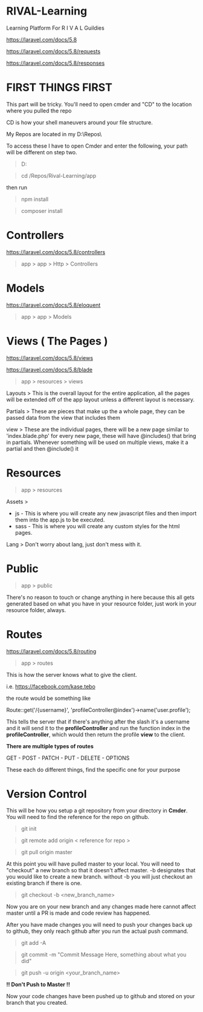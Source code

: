 # RIVAL-Learning
Learning Platform For R I V A L Guildies

https://laravel.com/docs/5.8

https://laravel.com/docs/5.8/requests

https://laravel.com/docs/5.8/responses


# FIRST THINGS FIRST
This part will be tricky. 
You'll need to open cmder and "CD" to the location where you pulled the repo

CD is how your shell maneuvers around your file structure.

My Repos are located in my D:\Repos\

To access these I have to open Cmder and enter the following, your path will be different on step two.

> D:

> cd /Repos/Rival-Learning/app

then run

> npm install

> composer install


# Controllers 
https://laravel.com/docs/5.8/controllers

> app > app > Http > Controllers

# Models
 https://laravel.com/docs/5.8/eloquent
 
> app > app > Models 

# Views ( The Pages )
https://laravel.com/docs/5.8/views 

https://laravel.com/docs/5.8/blade


> app > resources > views

Layouts > This is the overall layout for the entire application, 
all the pages will be extended off of the app layout unless a 
different layout is necessary.

Partials > These are pieces that make up the a whole page, they can be passed data 
from the view that includes them

view > These are the individual pages, there will be a new page similar to 'index.blade.php'
for every new page, these will have @includes() that bring in partials. Whenever something will be used on multiple
views, make it a partial and then @include() it

# Resources
> app > resources

Assets >
 - js - 
    This is where you will create any new javascript files and then import them into the app.js to be executed.
 - sass -
    This is where you will create any custom styles for the html pages.

Lang > Don't worry about lang, just don't mess with it.



# Public
> app > public

There's no reason to touch or change anything in here because 
this all gets generated based on what you have in your resource folder, just work in 
your resource folder, always.

# Routes
https://laravel.com/docs/5.8/routing

> app > routes

This is how the server knows what to give the client.

i.e. https://facebook.com/kase.tebo 

the route would be something like

Route::get('/{username}', 'profileController@index')->name('user.profile');

This tells the server that if there's anything after the 
slash it's a username and it will send it to the **profileController**
and run the function index in the **profileController**, which would then return
the profile **view** to the client.

**There are multiple types of routes**

GET - POST - PATCH - PUT - DELETE - OPTIONS

These each do different things, find the specific one for your purpose

# Version Control
This will be how you setup a git repository from your directory in **Cmder**. You will need to find the reference for the repo on github.

> git init

> git remote add origin < reference for repo >

> git pull origin master

At this point you will have pulled master to your local. You will need to "checkout"
a new branch so that it doesn't affect master. -b designates that you would like to create a new branch.
without -b you will just checkout an existing branch if there is one.

> git checkout -b <new_branch_name>

Now you are on your new branch and any changes made here cannot affect master until a PR
is made and code review has happened.

After you have made changes you will need to push your changes back up to github, 
they only reach github after you run the actual push command.

> git add -A

> git commit -m "Commit Message Here, something about what you did"

> git push -u origin <your_branch_name>

**!! Don't Push to Master !!**

Now your code changes have been pushed up to github and stored on your branch that you created.

